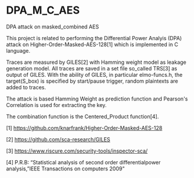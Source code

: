# DPA_M_C_AES
DPA attack on masked_combined AES

This project is related to performing the Differential Power Analyis (DPA) attack on Higher-Order-Masked-AES-128[1] which is implemented in C language.

Traces are measured by GILES[2] with Hamming weight model as leakage generation model.
All traces are saved in a set file so_called TRS[3] as output of GILES.
With the ability of GILES, in particular elmo-funcs.h, the target(S_box) is specified by start/pause trigger, random plaintexts are added to traces.

The attack is based Hamming Weight as prediction function and Pearson's Correlation is used for extracting the key.

The combination function is the Centered_Product function[4]. 
 



[1] https://github.com/knarfrank/Higher-Order-Masked-AES-128

[2] https://github.com/sca-research/GILES

[3] https://www.riscure.com/security-tools/inspector-sca/

[4] P.R.B: “Statistical analysis of second order differentialpower analysis,”IEEE Transactions on computers 2009"
